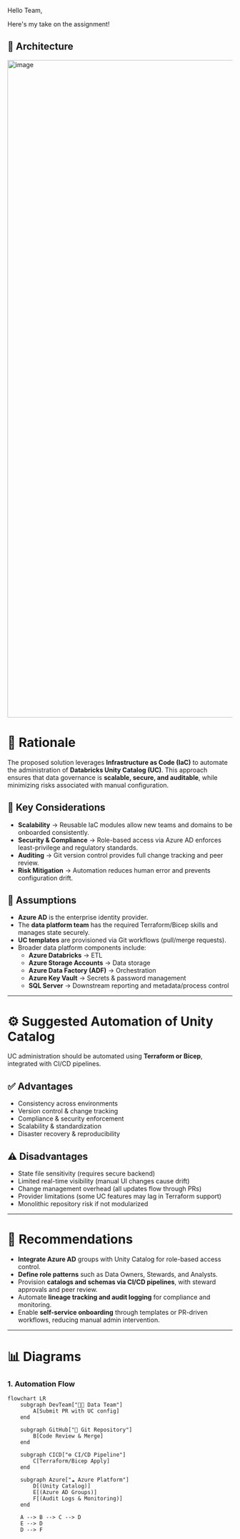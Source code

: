 Hello Team,

Here's my take on the assignment!

## 📌 Architecture
<img width="1024" height="1473" alt="image" src="https://github.com/user-attachments/assets/1ed453bc-20e8-4051-9f8b-66987eb27cdb" />

# 📄 Rationale  

The proposed solution leverages **Infrastructure as Code (IaC)** to automate the administration of **Databricks Unity Catalog (UC)**. This approach ensures that data governance is **scalable, secure, and auditable**, while minimizing risks associated with manual configuration.  

## 🔑 Key Considerations  
- **Scalability** → Reusable IaC modules allow new teams and domains to be onboarded consistently.  
- **Security & Compliance** → Role-based access via Azure AD enforces least-privilege and regulatory standards.  
- **Auditing** → Git version control provides full change tracking and peer review.  
- **Risk Mitigation** → Automation reduces human error and prevents configuration drift.  

## 📌 Assumptions  
- **Azure AD** is the enterprise identity provider.  
- The **data platform team** has the required Terraform/Bicep skills and manages state securely.  
- **UC templates** are provisioned via Git workflows (pull/merge requests).  
- Broader data platform components include:  
  - **Azure Databricks** → ETL  
  - **Azure Storage Accounts** → Data storage  
  - **Azure Data Factory (ADF)** → Orchestration  
  - **Azure Key Vault** → Secrets & password management  
  - **SQL Server** → Downstream reporting and metadata/process control  

---

# ⚙️ Suggested Automation of Unity Catalog  

UC administration should be automated using **Terraform or Bicep**, integrated with CI/CD pipelines.  

## ✅ Advantages  
- Consistency across environments  
- Version control & change tracking  
- Compliance & security enforcement  
- Scalability & standardization  
- Disaster recovery & reproducibility  

## ⚠️ Disadvantages  
- State file sensitivity (requires secure backend)  
- Limited real-time visibility (manual UI changes cause drift)  
- Change management overhead (all updates flow through PRs)  
- Provider limitations (some UC features may lag in Terraform support)  
- Monolithic repository risk if not modularized  

---

# 🚀 Recommendations  
- **Integrate Azure AD** groups with Unity Catalog for role-based access control.  
- **Define role patterns** such as Data Owners, Stewards, and Analysts.  
- Provision **catalogs and schemas via CI/CD pipelines**, with steward approvals and peer review.  
- Automate **lineage tracking and audit logging** for compliance and monitoring.  
- Enable **self-service onboarding** through templates or PR-driven workflows, reducing manual admin intervention.  

---

# 📊 Diagrams  

### 1. Automation Flow  
```mermaid
flowchart LR
    subgraph DevTeam["👩‍💻 Data Team"]
        A[Submit PR with UC config]
    end

    subgraph GitHub["📂 Git Repository"]
        B[Code Review & Merge]
    end

    subgraph CICD["⚙️ CI/CD Pipeline"]
        C[Terraform/Bicep Apply]
    end

    subgraph Azure["☁️ Azure Platform"]
        D[(Unity Catalog)]
        E[(Azure AD Groups)]
        F[(Audit Logs & Monitoring)]
    end

    A --> B --> C --> D
    E --> D
    D --> F
```
